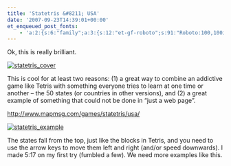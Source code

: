```yaml
---
title: 'Statetris &#8211; USA'
date: '2007-09-23T14:39:01+00:00'
et_enqueued_post_fonts:
    - 'a:2:{s:6:"family";a:3:{s:12:"et-gf-roboto";s:91:"Roboto:100,100italic,300,300italic,regular,italic,500,500italic,700,700italic,900,900italic";s:22:"et-gf-roboto-condensed";s:59:"Roboto+Condensed:300,300italic,regular,italic,700,700italic";s:17:"et-gf-roboto-slab";s:51:"Roboto+Slab:100,200,300,regular,500,600,700,800,900";}s:6:"subset";a:7:{i:0;s:9:"latin-ext";i:1;s:5:"greek";i:2;s:9:"greek-ext";i:3;s:10:"vietnamese";i:4;s:8:"cyrillic";i:5;s:5:"latin";i:6;s:12:"cyrillic-ext";}}'
---
```


Ok, this is really brilliant.

[![statetris_cover](http://blog.bruceabernethy.com/mirror/StatetrisUSA_E8CE/statetris_cover_thumb.jpg)](http://blog.bruceabernethy.com/mirror/StatetrisUSA_E8CE/statetris_cover.jpg)

This is cool for at least two reasons: (1) a great way to combine an addictive game like Tetris with something everyone tries to learn at one time or another – the 50 states (or countries in other versions), and (2) a great example of something that could not be done in “just a web page”.

<http://www.mapmsg.com/games/statetris/usa/>

[![statetris_example](http://blog.bruceabernethy.com/mirror/StatetrisUSA_E8CE/statetris_example_thumb.jpg)](http://blog.bruceabernethy.com/mirror/StatetrisUSA_E8CE/statetris_example.jpg)

The states fall from the top, just like the blocks in Tetris, and you need to use the arrow keys to move them left and right (and/or speed downwards). I made 5:17 on my first try (fumbled a few). We need more examples like this.